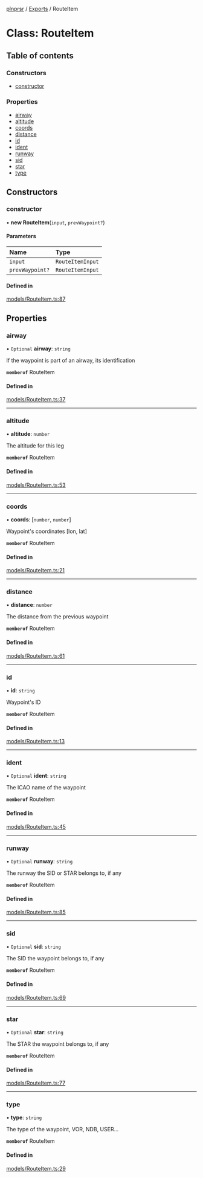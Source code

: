 [plnprsr](../README.md) / [Exports](../modules.md) / RouteItem

# Class: RouteItem

## Table of contents

### Constructors

- [constructor](RouteItem.md#constructor)

### Properties

- [airway](RouteItem.md#airway)
- [altitude](RouteItem.md#altitude)
- [coords](RouteItem.md#coords)
- [distance](RouteItem.md#distance)
- [id](RouteItem.md#id)
- [ident](RouteItem.md#ident)
- [runway](RouteItem.md#runway)
- [sid](RouteItem.md#sid)
- [star](RouteItem.md#star)
- [type](RouteItem.md#type)

## Constructors

### constructor

• **new RouteItem**(`input`, `prevWaypoint?`)

#### Parameters

| Name | Type |
| :------ | :------ |
| `input` | `RouteItemInput` |
| `prevWaypoint?` | `RouteItemInput` |

#### Defined in

[models/RouteItem.ts:87](https://github.com/alrico88/plnprsr/blob/master/src/models/RouteItem.ts#L87)

## Properties

### airway

• `Optional` **airway**: `string`

If the waypoint is part of an airway, its identification

**`memberof`** RouteItem

#### Defined in

[models/RouteItem.ts:37](https://github.com/alrico88/plnprsr/blob/master/src/models/RouteItem.ts#L37)

___

### altitude

• **altitude**: `number`

The altitude for this leg

**`memberof`** RouteItem

#### Defined in

[models/RouteItem.ts:53](https://github.com/alrico88/plnprsr/blob/master/src/models/RouteItem.ts#L53)

___

### coords

• **coords**: [`number`, `number`]

Waypoint's coordinates [lon, lat]

**`memberof`** RouteItem

#### Defined in

[models/RouteItem.ts:21](https://github.com/alrico88/plnprsr/blob/master/src/models/RouteItem.ts#L21)

___

### distance

• **distance**: `number`

The distance from the previous waypoint

**`memberof`** RouteItem

#### Defined in

[models/RouteItem.ts:61](https://github.com/alrico88/plnprsr/blob/master/src/models/RouteItem.ts#L61)

___

### id

• **id**: `string`

Waypoint's ID

**`memberof`** RouteItem

#### Defined in

[models/RouteItem.ts:13](https://github.com/alrico88/plnprsr/blob/master/src/models/RouteItem.ts#L13)

___

### ident

• `Optional` **ident**: `string`

The ICAO name of the waypoint

**`memberof`** RouteItem

#### Defined in

[models/RouteItem.ts:45](https://github.com/alrico88/plnprsr/blob/master/src/models/RouteItem.ts#L45)

___

### runway

• `Optional` **runway**: `string`

The runway the SID or STAR belongs to, if any

**`memberof`** RouteItem

#### Defined in

[models/RouteItem.ts:85](https://github.com/alrico88/plnprsr/blob/master/src/models/RouteItem.ts#L85)

___

### sid

• `Optional` **sid**: `string`

The SID the waypoint belongs to, if any

**`memberof`** RouteItem

#### Defined in

[models/RouteItem.ts:69](https://github.com/alrico88/plnprsr/blob/master/src/models/RouteItem.ts#L69)

___

### star

• `Optional` **star**: `string`

The STAR the waypoint belongs to, if any

**`memberof`** RouteItem

#### Defined in

[models/RouteItem.ts:77](https://github.com/alrico88/plnprsr/blob/master/src/models/RouteItem.ts#L77)

___

### type

• **type**: `string`

The type of the waypoint, VOR, NDB, USER...

**`memberof`** RouteItem

#### Defined in

[models/RouteItem.ts:29](https://github.com/alrico88/plnprsr/blob/master/src/models/RouteItem.ts#L29)
